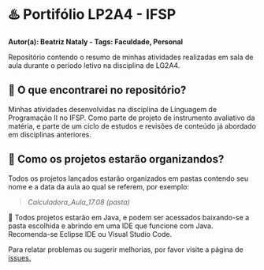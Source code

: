 # ♨️ Portifólio LP2A4 - IFSP
**Autor(a): Beatriz Nataly  -   Tags: Faculdade, Personal**

Repositório contendo o resumo de minhas atividades realizadas em sala de aula durante o período letivo na disciplina de LG2A4.

## 🔎 **O que encontrarei no repositório?**

Minhas atividades desenvolvidas na disciplina de Linguagem de Programação II no IFSP. Como parte de projeto de instrumento avaliativo da matéria, e parte de um ciclo de estudos e revisões de conteúdo já abordado em disciplinas anteriores.

## 📑 **Como os projetos estarão organizandos?**

Todos os projetos lançados estarão organizados em pastas contendo seu nome e a data da aula ao qual se referem, por exemplo:

> *Calculadora_Aula_17.08 (pasta)*
> 

📢 Todos projetos estarão em Java, e podem ser acessados baixando-se a pasta escolhida e abrindo em uma IDE que funcione com Java. Recomenda-se Eclipse IDE ou Visual Studio Code.

Para relatar problemas ou sugerir melhorias, por favor visite a página de [issues.](https://github.com/BeatrizNataly/LG2A4-IFSP-2022/issues/)
